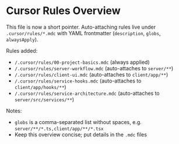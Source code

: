 # Cursor Rules Overview

This file is now a short pointer. Auto-attaching rules live under `.cursor/rules/*.mdc` with YAML frontmatter (`description`, `globs`, `alwaysApply`).

Rules added:

- `/.cursor/rules/00-project-basics.mdc` (always applied)
- `/.cursor/rules/server-workflow.mdc` (auto-attaches to `server/**`)
- `/.cursor/rules/client-ui.mdc` (auto-attaches to `client/app/**`)
- `/.cursor/rules/service-hooks.mdc` (auto-attaches to `client/app/hooks/**`)
- `/.cursor/rules/service-architecture.mdc` (auto-attaches to `server/src/services/**`)

Notes:

- `globs` is a comma-separated list without spaces, e.g. `server/**/*.ts,client/app/**/*.tsx`
- Keep this overview concise; put details in the `.mdc` files
